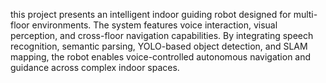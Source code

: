 this project presents an intelligent indoor guiding robot designed for multi-floor environments. The system features voice interaction, visual perception, and cross-floor navigation capabilities. By integrating speech recognition, semantic parsing, YOLO-based object detection, and SLAM mapping, the robot enables voice-controlled autonomous navigation and guidance across complex indoor spaces.

